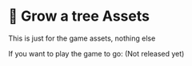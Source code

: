 # 🌲 Grow a tree Assets

This is just for the game assets, nothing else

If you want to play the game to go: (Not released yet)
